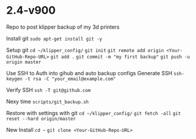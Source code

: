 # 2.4-v900
Repo to post klipper backup of my 3d printers


Install git
`sudo apt-get install git -y`

Setup git
`cd ~/klipper_config/`
`git init`
`git remote add origin <Your-GitHub-Repo-URL>`
`git add .`
`git commit -m "my first backup"`
`git push -u origin master`

Use SSH to Auth into gihub and auto backup configs 
Generate SSH
`ssh-keygen -t rsa -C "your_email@example.com"`

Verify SSH
`ssh -T git@github.com`

Nexy time
`scripts/git_backup.sh`

Restore with settings with git
`cd ~/klipper_config/`
`git fetch -all`
`git reset --hard origin/master`

New Install
`cd ~`
`git clone <Your-GitHub-Repo-URL>`
